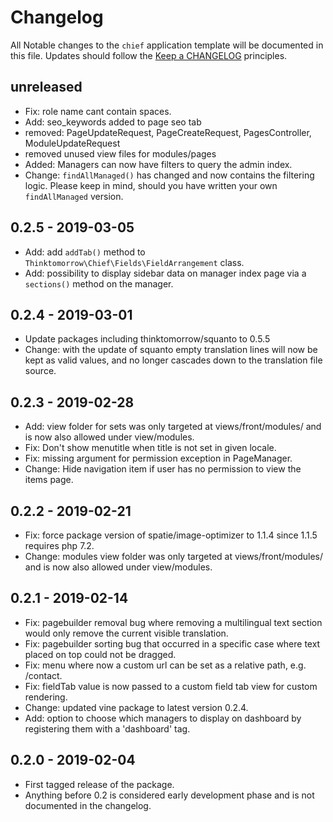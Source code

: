 # Changelog
All Notable changes to the `chief` application template will be documented in this file. Updates should follow the [Keep a CHANGELOG](http://keepachangelog.com/) principles.

## unreleased
- Fix: role name cant contain spaces.
- Add: seo_keywords added to page seo tab
- removed: PageUpdateRequest, PageCreateRequest, PagesController, ModuleUpdateRequest
- removed unused view files for modules/pages
- Added: Managers can now have filters to query the admin index.
- Change: `findAllManaged()` has changed and now contains the filtering logic. Please keep in mind, should you have written your own `findAllManaged` version.

## 0.2.5 - 2019-03-05
- Add: add `addTab()` method to `Thinktomorrow\Chief\Fields\FieldArrangement` class.
- Add: possibility to display sidebar data on manager index page via a `sections()` method on the manager.

## 0.2.4 - 2019-03-01
- Update packages including thinktomorrow/squanto to 0.5.5
- Change: with the update of squanto empty translation lines will now be kept as valid values, and no longer cascades down to the translation file source.

## 0.2.3 - 2019-02-28
- Add: view folder for sets was only targeted at views/front/modules/ and is now also allowed under view/modules.
- Fix: Don't show menutitle when title is not set in given locale.
- Fix: missing argument for permission exception in PageManager.
- Change: Hide navigation item if user has no permission to view the items page.

## 0.2.2 - 2019-02-21
- Fix: force package version of spatie/image-optimizer to 1.1.4 since 1.1.5 requires php 7.2.
- Change: modules view folder was only targeted at views/front/modules/ and is now also allowed under view/modules.

## 0.2.1 - 2019-02-14
- Fix: pagebuilder removal bug where removing a multilingual text section would only remove the current visible translation.
- Fix: pagebuilder sorting bug that occurred in a specific case where text placed on top could not be dragged.
- Fix: menu where now a custom url can be set as a relative path, e.g. /contact.
- Fix: fieldTab value is now passed to a custom field tab view for custom rendering.
- Change: updated vine package to latest version 0.2.4.   
- Add: option to choose which managers to display on dashboard by registering them with a 'dashboard' tag.

## 0.2.0 - 2019-02-04
- First tagged release of the package.
- Anything before 0.2 is considered early development phase and is not documented in the changelog.

